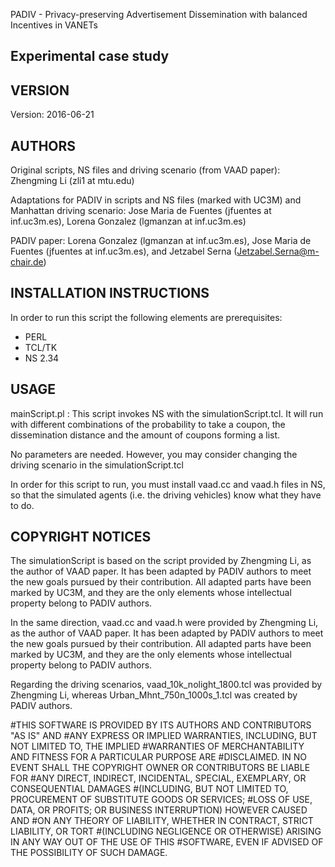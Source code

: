 PADIV - Privacy-preserving Advertisement
Dissemination with balanced Incentives in VANETs

Experimental case study
--------------------------

VERSION
--------

Version: 2016-06-21


AUTHORS
---------
Original scripts, NS files and driving scenario (from VAAD paper): Zhengming Li (zli1 at mtu.edu)

Adaptations for PADIV in scripts and NS files (marked with UC3M) and Manhattan driving scenario: Jose Maria de Fuentes (jfuentes at inf.uc3m.es), Lorena Gonzalez (lgmanzan at inf.uc3m.es)

PADIV paper: Lorena Gonzalez (lgmanzan at inf.uc3m.es), Jose Maria de Fuentes (jfuentes at inf.uc3m.es), and Jetzabel Serna (Jetzabel.Serna@m-chair.de)

INSTALLATION INSTRUCTIONS
---------------------------

In order to run this script the following elements are prerequisites:
* PERL
* TCL/TK
* NS 2.34 

USAGE
------

mainScript.pl : This script invokes NS with the simulationScript.tcl. It will run with different combinations of the probability to take a coupon, the dissemination distance and the amount of coupons forming a list. 

No parameters are needed. However, you may consider changing the driving scenario in the simulationScript.tcl

In order for this script to run, you must install vaad.cc and vaad.h files in NS, so that the simulated agents (i.e. the driving vehicles) know what they have to do.

COPYRIGHT NOTICES
---------------------
The simulationScript is based on the script provided by Zhengming Li, as the author of VAAD paper. It has been adapted by PADIV authors to meet the new goals pursued by their contribution. All adapted parts have been marked by UC3M, and they are the only elements whose intellectual property belong to PADIV authors.

In the same direction, vaad.cc and vaad.h were provided by Zhengming Li, as the author of VAAD paper. It has been adapted by PADIV authors to meet the new goals pursued by their contribution. All adapted parts have been marked by UC3M, and they are the only elements whose intellectual property belong to PADIV authors. 

Regarding the driving scenarios, vaad_10k_nolight_1800.tcl was provided by Zhengming Li, whereas Urban_Mhnt_750n_1000s_1.tcl was created by PADIV authors.

#THIS SOFTWARE IS PROVIDED BY ITS AUTHORS AND CONTRIBUTORS "AS IS" AND
#ANY EXPRESS OR IMPLIED WARRANTIES, INCLUDING, BUT NOT LIMITED TO, THE IMPLIED
#WARRANTIES OF MERCHANTABILITY AND FITNESS FOR A PARTICULAR PURPOSE ARE
#DISCLAIMED. IN NO EVENT SHALL THE COPYRIGHT OWNER OR CONTRIBUTORS BE LIABLE FOR
#ANY DIRECT, INDIRECT, INCIDENTAL, SPECIAL, EXEMPLARY, OR CONSEQUENTIAL DAMAGES
#(INCLUDING, BUT NOT LIMITED TO, PROCUREMENT OF SUBSTITUTE GOODS OR SERVICES;
#LOSS OF USE, DATA, OR PROFITS; OR BUSINESS INTERRUPTION) HOWEVER CAUSED AND
#ON ANY THEORY OF LIABILITY, WHETHER IN CONTRACT, STRICT LIABILITY, OR TORT
#(INCLUDING NEGLIGENCE OR OTHERWISE) ARISING IN ANY WAY OUT OF THE USE OF THIS
#SOFTWARE, EVEN IF ADVISED OF THE POSSIBILITY OF SUCH DAMAGE.

